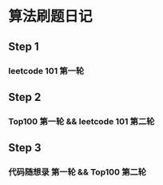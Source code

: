 # 算法刷题日记
## Step 1
### leetcode 101 第一轮

## Step 2
### Top100 第一轮 && leetcode 101 第二轮

## Step 3
### 代码随想录 第一轮 && Top100 第二轮
